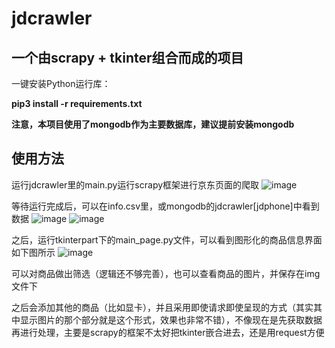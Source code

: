 # jdcrawler
## 一个由scrapy + tkinter组合而成的项目


一键安装Python运行库：


**pip3 install -r requirements.txt**

**注意，本项目使用了mongodb作为主要数据库，建议提前安装mongodb**


## 使用方法
运行jdcrawler里的main.py运行scrapy框架进行京东页面的爬取
![image](https://user-images.githubusercontent.com/33159179/161721359-1b587973-b5cf-464c-95df-707f21677f0f.png)

等待运行完成后，可以在info.csv里，或mongodb的jdcrawler[jdphone]中看到数据
![image](https://user-images.githubusercontent.com/33159179/161722155-e7366851-dcce-4223-9916-aa84187cbfe2.png)
![image](https://user-images.githubusercontent.com/33159179/161722213-cf4e2a82-06ca-4678-87b0-2614e9123ae5.png)


之后，运行tkinterpart下的main_page.py文件，可以看到图形化的商品信息界面如下图所示
![image](https://user-images.githubusercontent.com/33159179/161722535-457d389c-d90f-421e-847d-35d7af34b8c9.png)


 可以对商品做出筛选（逻辑还不够完善），也可以查看商品的图片，并保存在img文件下
 
 
 
 之后会添加其他的商品（比如显卡），并且采用即使请求即使呈现的方式（其实其中显示图片的那个部分就是这个形式，效果也非常不错），不像现在是先获取数据再进行处理，主要是scrapy的框架不太好把tkinter嵌合进去，还是用request方便






